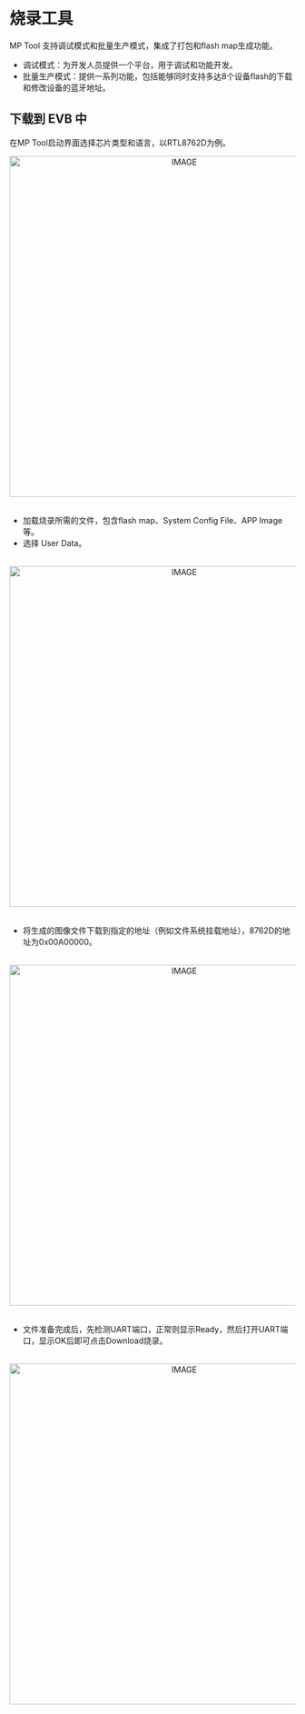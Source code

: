 # 烧录工具

MP Tool 支持调试模式和批量生产模式，集成了打包和flash map生成功能。

* 调试模式：为开发人员提供一个平台，用于调试和功能开发。
* 批量生产模式：提供一系列功能，包括能够同时支持多达8个设备flash的下载和修改设备的蓝牙地址。

##  下载到 EVB 中
在MP Tool启动界面选择芯片类型和语言，以RTL8762D为例。
<br/>
<div style="text-align: center"><img width= "600" src="https://foruda.gitee.com/images/1724143547149951697/bc248044_13408154.png" alt="IMAGE"></div>
<br/>

* 加载烧录所需的文件，包含flash map、System Config File、APP Image等。 
* 选择 User Data。
<br/>
<div style="text-align: center"><img width= "600" src="https://foruda.gitee.com/images/1721812772825414074/8d3f7123_13408154.png" alt="IMAGE"></div>
<br/>

* 将生成的图像文件下载到指定的地址（例如文件系统挂载地址），8762D的地址为0x00A00000。
<br/>
<div style="text-align: center"><img width= "600" src="https://foruda.gitee.com/images/1721812789415438915/6badc5e0_13408154.png" alt="IMAGE"></div>
<br/>

* 文件准备完成后，先检测UART端口，正常则显示Ready，然后打开UART端口，显示OK后即可点击Download烧录。
<br/>
<div style="text-align: center"><img width= "600" src="https://foruda.gitee.com/images/1721812809226499244/2d835631_13408154.png" 
alt="IMAGE"></div>
<br/>
